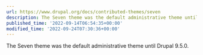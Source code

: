 ```yaml
---
url: https://www.drupal.org/docs/contributed-themes/seven
description: The Seven theme was the default administrative theme until Drupal 9.5.0.
published_time: '2022-09-14T06:54:35+00:00'
modified_time: '2022-09-24T07:30:36+00:00'
---
```

The Seven theme was the default administrative theme until Drupal 9.5.0.